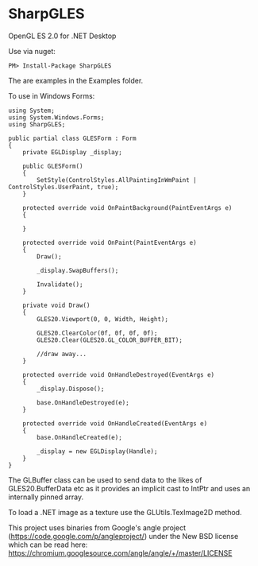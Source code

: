 SharpGLES
=========

OpenGL ES 2.0 for .NET Desktop

Use via nuget:

```
PM> Install-Package SharpGLES
```

The are examples in the Examples folder.

To use in Windows Forms:

```
using System;
using System.Windows.Forms;
using SharpGLES;

public partial class GLESForm : Form
{
	private EGLDisplay _display;

	public GLESForm()
	{
		SetStyle(ControlStyles.AllPaintingInWmPaint | ControlStyles.UserPaint, true);
	}

	protected override void OnPaintBackground(PaintEventArgs e)
	{

	}

	protected override void OnPaint(PaintEventArgs e)
	{
		Draw();

		_display.SwapBuffers();

		Invalidate();
	}

	private void Draw()
	{
		GLES20.Viewport(0, 0, Width, Height);

		GLES20.ClearColor(0f, 0f, 0f, 0f);
		GLES20.Clear(GLES20.GL_COLOR_BUFFER_BIT);

		//draw away...
	}

	protected override void OnHandleDestroyed(EventArgs e)
	{
		_display.Dispose();

		base.OnHandleDestroyed(e);
	}

	protected override void OnHandleCreated(EventArgs e)
	{
		base.OnHandleCreated(e);

		_display = new EGLDisplay(Handle);
	}
}
```

The GLBuffer<T> class can be used to send data to the likes of GLES20.BufferData etc as it provides an implicit cast to IntPtr and uses an internally pinned array.

To load a .NET image as a texture use the GLUtils.TexImage2D method.

This project uses binaries from Google's angle project (https://code.google.com/p/angleproject/) under the New BSD license which can be read here:
https://chromium.googlesource.com/angle/angle/+/master/LICENSE
